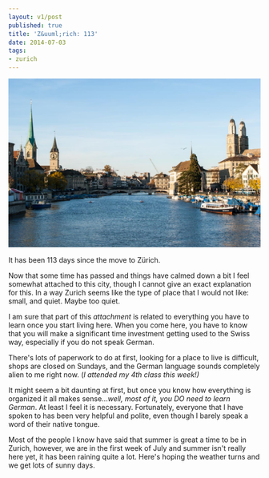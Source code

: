 ```yaml
---
layout: v1/post
published: true
title: 'Z&uuml;rich: 113'
date: 2014-07-03
tags:
- zurich
---
```

<img class="img-responsive" src="/assets/140703/zurich-113.jpg" alt="Zürich" />

It has been 113 days since the move to Z&uuml;rich.

Now that some time has passed and things have calmed down a bit I feel somewhat attached to this city, though I cannot give an exact explanation for this. In a way Zurich seems like the type of place that I would not like: small, and quiet. Maybe too quiet.

<!--more-->

I am sure that part of this <em>attachment </em>is related to everything you have to learn once you start living here. When you come here, you have to know that you will make a significant time investment getting used to the Swiss way, especially if you do not speak German.

There's lots of paperwork to do at first, looking for a place to live is difficult, shops are closed on Sundays, and the German language sounds completely alien to me right now. (<em>I attended my 4th class this week!)</em>

It might seem a bit daunting at first, but once you know how everything is organized it all makes sense...<em>well, most of it, you DO need to learn German</em>. At least I feel it is necessary. Fortunately, everyone that I have spoken to has been very helpful and polite, even though I barely speak a word of their native tongue.

Most of the people I know have said that summer is great a time to be in Zurich, however, we are in the first week of July and summer isn't really here yet, it has been raining quite a lot. Here's hoping the weather turns and we get lots of sunny days.
